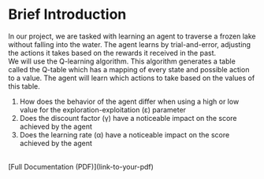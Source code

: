 # Brief Introduction
In our project, we are tasked with learning an agent to
traverse a frozen lake without falling into the water. The
agent learns by trial-and-error, adjusting the actions it takes
based on the rewards it received in the past.
<br>
We will use the Q-learning algorithm. This algorithm generates a table called the Q-table which has a
mapping of every state and possible action to a value. The
agent will learn which actions to take based on the values
of this table.<br>
<ol>
<li>How does the behavior of the agent differ when using
a high or low value for the exploration-exploitation (ε)
parameter</li>
<li>Does the discount factor (γ) have a noticeable impact
on the score achieved by the agent</li>
<li>Does the learning rate (α) have a noticeable impact on
the score achieved by the agent</li>
</ol>
<br>
[Full Documentation (PDF)](link-to-your-pdf)
